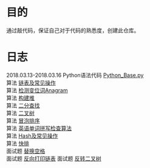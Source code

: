 # 目的
通过敲代码，保证自己对于代码的熟悉度，创建此仓库。  
# 日志
2018.03.13-2018.03.16  Python语法代码 [Python_Base.py](https://github.com/tianbaoo/Python_practice/blob/master/Python_Base.py)  
算法 [链表及常见操作](https://github.com/tianbaoo/Python_practice/blob/master/Algorithm/List.py)  
算法 [检测变位词Anagram](https://github.com/tianbaoo/Python_practice/blob/master/Algorithm/AnagramDetection.py)  
算法 [构建堆](https://github.com/tianbaoo/Python_practice/blob/master/Algorithm/BinaryHeap.py)  
算法 [二分查找](https://github.com/tianbaoo/Python_practice/blob/master/Algorithm/BinarySearch.py)  
算法 [二叉树](https://github.com/tianbaoo/Python_practice/blob/master/Algorithm/BinaryTree.py)  
算法 [冒泡排序](https://github.com/tianbaoo/Python_practice/blob/master/Algorithm/BubbleSort.py)  
算法 [英语单词拼写检查算法](https://github.com/tianbaoo/Python_practice/blob/master/Algorithm/CheckErrorWord.py)  
算法 [Hash及常见操作](https://github.com/tianbaoo/Python_practice/blob/master/Algorithm/Hash.py)  
算法 [快排](https://github.com/tianbaoo/Python_practice/blob/master/Algorithm/QuickSort.py)  
面试题 [替换空格](https://github.com/tianbaoo/Python_practice/blob/master/Algorithm/%E9%9D%A2%E8%AF%95%E9%A2%98/%E6%9B%BF%E6%8D%A2%E7%A9%BA%E6%A0%BC.py)  
面试题 [反向打印链表](https://github.com/tianbaoo/Python_practice/blob/master/Algorithm/%E9%9D%A2%E8%AF%95%E9%A2%98/%E5%8F%8D%E5%90%91%E6%89%93%E5%8D%B0%E9%93%BE%E8%A1%A8.py)
面试题 [反转二叉树](https://github.com/tianbaoo/Python_practice/blob/master/Algorithm/%E9%9D%A2%E8%AF%95%E9%A2%98/%E5%8F%8D%E8%BD%AC%E4%BA%8C%E5%8F%89%E6%A0%91.py)